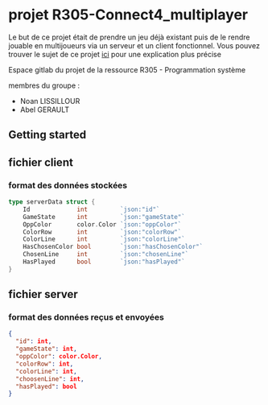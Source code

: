# projet R305-Connect4_multiplayer

Le but de ce projet était de prendre un jeu déjà existant puis de le rendre jouable en multijoueurs via un serveur et un client fonctionnel. Vous pouvez trouver le sujet de ce projet [ici](./0-presentation.pdf) pour une explication plus précise

Espace gitlab du projet de la ressource R305 - Programmation système

membres du groupe : 
- Noan LISSILLOUR
- Abel GERAULT

## Getting started



## fichier client

### format des données stockées
```go
type serverData struct {
	Id             int         `json:"id"`
	GameState      int         `json:"gameState"`
	OppColor       color.Color `json:"oppColor"`
	ColorRow       int         `json:"colorRow"`
	ColorLine      int         `json:"colorLine"`
	HasChosenColor bool        `json:"hasChosenColor"`
	ChosenLine     int         `json:"chosenLine"`
	HasPlayed      bool        `json:"hasPlayed"`
}
```
## fichier server

### format des données reçus et envoyées

```json
{
  "id": int,
  "gameState": int,
  "oppColor": color.Color,
  "colorRow": int,
  "colorLine": int,
  "choosenLine": int,
  "hasPlayed": bool
}
```
